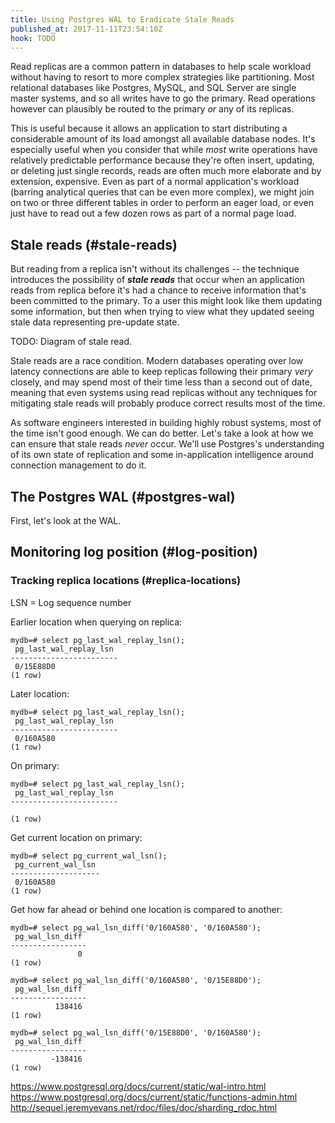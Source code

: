 ```yaml
---
title: Using Postgres WAL to Eradicate Stale Reads
published_at: 2017-11-11T23:54:10Z
hook: TODO
---
```


Read replicas are a common pattern in databases to help
scale workload without having to resort to more complex
strategies like partitioning. Most relational databases
like Postgres, MySQL, and SQL Server are single master
systems, and so all writes have to go the primary. Read
operations however can plausibly be routed to the primary
_or_ any of its replicas.

This is useful because it allows an application to start
distributing a considerable amount of its load amongst all
available database nodes. It's especially useful when you
consider that while _most_ write operations have relatively
predictable performance because they're often insert,
updating, or deleting just single records, reads are often
much more elaborate and by extension, expensive. Even as
part of a normal application's workload (barring analytical
queries that can be even more complex), we might join on
two or three different tables in order to perform an eager
load, or even just have to read out a few dozen rows as
part of a normal page load.

## Stale reads (#stale-reads)

But reading from a replica isn't without its challenges --
the technique introduces the possibility of ***stale
reads*** that occur when an application reads from replica
before it's had a chance to receive information that's been
committed to the primary. To a user this might look like
them updating some information, but then when trying to
view what they updated seeing stale data representing
pre-update state.

TODO: Diagram of stale read.

Stale reads are a race condition. Modern databases
operating over low latency connections are able to keep
replicas following their primary _very_ closely, and may
spend most of their time less than a second out of date,
meaning that even systems using read replicas without any
techniques for mitigating stale reads will probably produce
correct results most of the time.

As software engineers interested in building highly robust
systems, most of the time isn't good enough. We can do
better. Let's take a look at how we can ensure that stale
reads _never_ occur. We'll use Postgres's understanding of
its own state of replication and some in-application
intelligence around connection management to do it.

## The Postgres WAL (#postgres-wal)

First, let's look at the WAL.

## Monitoring log position (#log-position)

### Tracking replica locations (#replica-locations)

LSN = Log sequence number

Earlier location when querying on replica:

```
mydb=# select pg_last_wal_replay_lsn();
 pg_last_wal_replay_lsn
------------------------
 0/15E88D0
(1 row)
```

Later location:

```
mydb=# select pg_last_wal_replay_lsn();
 pg_last_wal_replay_lsn
------------------------
 0/160A580
(1 row)
```

On primary:

```
mydb=# select pg_last_wal_replay_lsn();
 pg_last_wal_replay_lsn
------------------------

(1 row)
```

Get current location on primary:

```
mydb=# select pg_current_wal_lsn();
 pg_current_wal_lsn
--------------------
 0/160A580
(1 row)
```

Get how far ahead or behind one location is compared to another:

```
mydb=# select pg_wal_lsn_diff('0/160A580', '0/160A580');
 pg_wal_lsn_diff
-----------------
               0
(1 row)

mydb=# select pg_wal_lsn_diff('0/160A580', '0/15E88D0');
 pg_wal_lsn_diff
-----------------
          138416
(1 row)

mydb=# select pg_wal_lsn_diff('0/15E88D0', '0/160A580');
 pg_wal_lsn_diff
-----------------
         -138416
(1 row)

```

https://www.postgresql.org/docs/current/static/wal-intro.html
https://www.postgresql.org/docs/current/static/functions-admin.html
http://sequel.jeremyevans.net/rdoc/files/doc/sharding_rdoc.html
